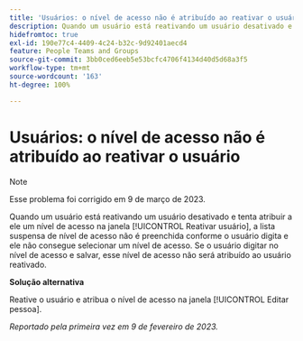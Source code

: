 ```yaml
---
title: 'Usuários: o nível de acesso não é atribuído ao reativar o usuário'
description: Quando um usuário está reativando um usuário desativado e tenta atribuir a ele um nível de acesso na janela Reativar usuário, a lista suspensa de nível de acesso não é preenchida conforme o usuário digita e ele não consegue selecionar um nível de acesso. Se o usuário digitar no nível de acesso e salvar, esse nível de acesso não será atribuído ao usuário reativado.
hidefromtoc: true
exl-id: 190e77c4-4409-4c24-b32c-9d92401aecd4
feature: People Teams and Groups
source-git-commit: 3bb0ced6eeb5e53bcfc4706f4134d40d5d68a3f5
workflow-type: tm+mt
source-wordcount: '163'
ht-degree: 100%

---
```


# Usuários: o nível de acesso não é atribuído ao reativar o usuário

>[!NOTE]
>
>Esse problema foi corrigido em 9 de março de 2023.

Quando um usuário está reativando um usuário desativado e tenta atribuir a ele um nível de acesso na janela [!UICONTROL Reativar usuário], a lista suspensa de nível de acesso não é preenchida conforme o usuário digita e ele não consegue selecionar um nível de acesso. Se o usuário digitar no nível de acesso e salvar, esse nível de acesso não será atribuído ao usuário reativado.

**Solução alternativa**

Reative o usuário e atribua o nível de acesso na janela [!UICONTROL Editar pessoa].

_Reportado pela primeira vez em 9 de fevereiro de 2023._
